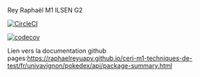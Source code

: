 Rey Raphaël
M1 ILSEN G2


[![CircleCI](https://circleci.com/gh/raphaelreyuapv/ceri-m1-techniques-de-test/tree/master.svg?style=svg)](https://circleci.com/gh/raphaelreyuapv/ceri-m1-techniques-de-test/tree/master)

[![codecov](https://codecov.io/gh/raphaelreyuapv/ceri-m1-techniques-de-test/branch/master/graph/badge.svg?token=AW16WLQ6U4)](https://codecov.io/gh/raphaelreyuapv/ceri-m1-techniques-de-test)


Lien vers la documentation github pages:https://raphaelreyuapv.github.io/ceri-m1-techniques-de-test/fr/univavignon/pokedex/api/package-summary.html
